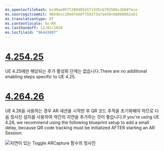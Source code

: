 ```yaml
---
ms.openlocfilehash: bcd9ae057f289d85d1f12d5cb79258bc3bb87ace
ms.sourcegitcommit: 9664bcc10ed7e60f7593f3a7ae58c66060802ab1
ms.translationtype: HT
ms.contentlocale: ko-KR
ms.lasthandoff: 12/01/2020
ms.locfileid: "96443697"
---
```

# <a name="425"></a>[<span data-ttu-id="b519f-101">4.25</span><span class="sxs-lookup"><span data-stu-id="b519f-101">4.25</span></span>](#tab/425)

<span data-ttu-id="b519f-102">UE 4.25에만 해당되는 추가 활성화 단계는 없습니다.</span><span class="sxs-lookup"><span data-stu-id="b519f-102">There are no additional enabling steps specific to UE 4.25.</span></span>

# <a name="426"></a>[<span data-ttu-id="b519f-103">4.26</span><span class="sxs-lookup"><span data-stu-id="b519f-103">4.26</span></span>](#tab/426)

<span data-ttu-id="b519f-104">UE 4.26을 사용하는 경우 AR 세션을 시작한 후 QR 코드 추적을 초기화해야 하므로 다음 청사진 설치를 사용하여 약간의 지연을 추가하는 것이 좋습니다.</span><span class="sxs-lookup"><span data-stu-id="b519f-104">If you're using UE 4.26, we recommend using the following blueprint setup to add a small delay, because QR code tracking must be initialized AFTER starting an AR Session:</span></span>

![지연이 있는 Toggle ARCapture 함수의 청사진](../images/qr-codes-img-01.png)
